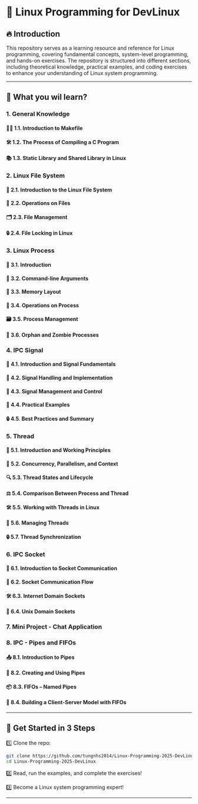 # 🚀 Linux Programming for DevLinux

## 🔥 Introduction
This repository serves as a learning resource and reference for Linux programming, covering fundamental concepts, system-level programming, and hands-on exercises. The repository is structured into different sections, including theoretical knowledge, practical examples, and coding exercises to enhance your understanding of Linux system programming.

---

## 🎯 What you wil learn?
### 1. General Knowledge
#### 🧑‍💻 1.1. Introduction to Makefile
#### 🛠️ 1.2. The Process of Compiling a C Program
#### 📚 1.3. Static Library and Shared Library in Linux

### 2. Linux File System
#### 🏁 2.1. Introduction to the Linux File System
#### 📂 2.2. Operations on Files
#### 🗂️ 2.3. File Management
#### 🔒 2.4. File Locking in Linux

### 3. Linux Process
#### 🚀 3.1. Introduction
#### 📝 3.2. Command-line Arguments
#### 🧠 3.3. Memory Layout
#### 🔧 3.4. Operations on Process
#### 🗃️ 3.5. Process Management
#### 👻 3.6. Orphan and Zombie Processes

### 4. IPC Signal
#### 🚦 4.1. Introduction and Signal Fundamentals
#### 🛑 4.2. Signal Handling and Implementation
#### 🔑 4.3. Signal Management and Control
#### 📡 4.4. Practical Examples
#### 🔒 4.5. Best Practices and Summary

### 5. Thread
#### 🌟 5.1. Introduction and Working Principles
#### 🔄 5.2. Concurrency, Parallelism, and Context
#### 🔍 5.3. Thread States and Lifecycle
#### ⚖️ 5.4. Comparison Between Process and Thread
#### 🛠️ 5.5. Working with Threads in Linux
#### 🔧 5.6. Managing Threads
#### 🔒 5.7. Thread Synchronization

### 6. IPC Socket
#### 🚀 6.1. Introduction to Socket Communication
#### 🔄 6.2. Socket Communication Flow
#### 🛠️ 6.3. Internet Domain Sockets
#### 🔧 6.4. Unix Domain Sockets

### 7. Mini Project - Chat Application

### 8. IPC - Pipes and FIFOs
#### 📤 8.1. Introduction to Pipes
#### 🧵 8.2. Creating and Using Pipes
#### 📦 8.3. FIFOs – Named Pipes
#### 🧩 8.4. Building a Client-Server Model with FIFOs
--- 

## 🚀 Get Started in 3 Steps  
1️⃣ Clone the repo:  
```bash
git clone https://github.com/tungnhs2014/Linux-Programming-2025-DevLinux.git
cd Linux-Programming-2025-DevLinux
```

2️⃣ Read, run the examples, and complete the exercises!

3️⃣ Become a Linux system programming expert!

---




